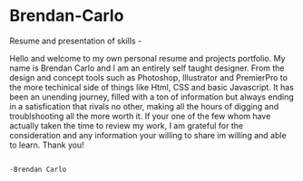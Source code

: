 # Brendan-Carlo

Resume and presentation of skills - 

  Hello and welcome to my own personal resume and projects portfolio. My name is Brendan Carlo and I am an entirely self taught designer. From the design and concept tools such as Photoshop, Illustrator and PremierPro to the more techinical side of things like Html, CSS and basic Javascript. It has been an unending journey, filled with a ton of information but always ending in a satisfication that rivals no other, making all the hours of digging and troublshooting all the more worth it. If your one of the few whom have actually taken the time to review my work, I am grateful for the consideration and any information your willing to share im willing and able to learn. Thank you!
                                                                                        
                                                                                                                                  -Brendan Carlo

